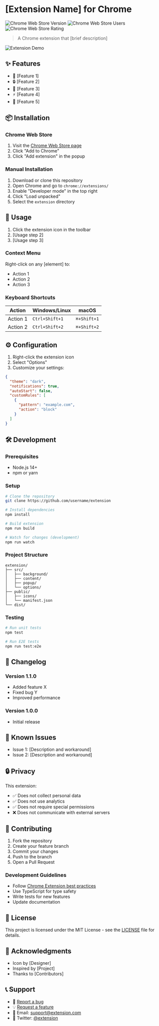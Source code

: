 # [Extension Name] for Chrome

![Chrome Web Store Version](https://img.shields.io/chrome-web-store/v/extension-id)
![Chrome Web Store Users](https://img.shields.io/chrome-web-store/users/extension-id)
![Chrome Web Store Rating](https://img.shields.io/chrome-web-store/rating/extension-id)

> A Chrome extension that [brief description]

![Extension Demo](demo.gif)

## ✨ Features

- 🚀 [Feature 1]
- 🔒 [Feature 2]
- 🎨 [Feature 3]
- ⚡️ [Feature 4]
- 🔄 [Feature 5]

## 📦 Installation

### Chrome Web Store

1. Visit the [Chrome Web Store page](https://chrome.google.com/webstore/detail/extension-id)
2. Click "Add to Chrome"
3. Click "Add extension" in the popup

### Manual Installation

1. Download or clone this repository
2. Open Chrome and go to `chrome://extensions/`
3. Enable "Developer mode" in the top right
4. Click "Load unpacked"
5. Select the `extension` directory

## 🎯 Usage

1. Click the extension icon in the toolbar
2. [Usage step 2]
3. [Usage step 3]

### Context Menu

Right-click on any [element] to:
- Action 1
- Action 2
- Action 3

### Keyboard Shortcuts

| Action | Windows/Linux | macOS |
|--------|--------------|-------|
| Action 1 | `Ctrl+Shift+1` | `⌘+Shift+1` |
| Action 2 | `Ctrl+Shift+2` | `⌘+Shift+2` |

## ⚙️ Configuration

1. Right-click the extension icon
2. Select "Options"
3. Customize your settings:

```json
{
  "theme": "dark",
  "notifications": true,
  "autoStart": false,
  "customRules": [
    {
      "pattern": "example.com",
      "action": "block"
    }
  ]
}
```

## 🛠️ Development

### Prerequisites

- Node.js 14+
- npm or yarn

### Setup

```bash
# Clone the repository
git clone https://github.com/username/extension

# Install dependencies
npm install

# Build extension
npm run build

# Watch for changes (development)
npm run watch
```

### Project Structure

```
extension/
├── src/
│   ├── background/
│   ├── content/
│   ├── popup/
│   └── options/
├── public/
│   ├── icons/
│   └── manifest.json
└── dist/
```

### Testing

```bash
# Run unit tests
npm test

# Run E2E tests
npm run test:e2e
```

## 📝 Changelog

### Version 1.1.0
- Added feature X
- Fixed bug Y
- Improved performance

### Version 1.0.0
- Initial release

## 🐛 Known Issues

- Issue 1: [Description and workaround]
- Issue 2: [Description and workaround]

## 🔒 Privacy

This extension:
- ✅ Does not collect personal data
- ✅ Does not use analytics
- ✅ Does not require special permissions
- ❌ Does not communicate with external servers

## 🤝 Contributing

1. Fork the repository
2. Create your feature branch
3. Commit your changes
4. Push to the branch
5. Open a Pull Request

### Development Guidelines

- Follow [Chrome Extension best practices](https://developer.chrome.com/docs/extensions/mv3/best_practices/)
- Use TypeScript for type safety
- Write tests for new features
- Update documentation

## 📄 License

This project is licensed under the MIT License - see the [LICENSE](LICENSE) file for details.

## 🙏 Acknowledgments

- Icon by [Designer]
- Inspired by [Project]
- Thanks to [Contributors]

## 📞 Support

- 🐛 [Report a bug](https://github.com/username/extension/issues)
- 💡 [Request a feature](https://github.com/username/extension/issues)
- 📧 Email: support@extension.com
- 💬 Twitter: [@extension](https://twitter.com/extension) 